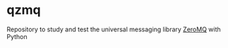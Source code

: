 # qzmq
Repository to study and test the universal messaging library [ZeroMQ](https://zeromq.org/) with Python 

